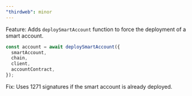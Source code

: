 ```yaml
---
"thirdweb": minor
---
```


Feature: Adds `deploySmartAccount` function to force the deployment of a smart account.

```ts
const account = await deploySmartAccount({
  smartAccount,
  chain,
  client,
  accountContract,
});
```

Fix: Uses 1271 signatures if the smart account is already deployed.
